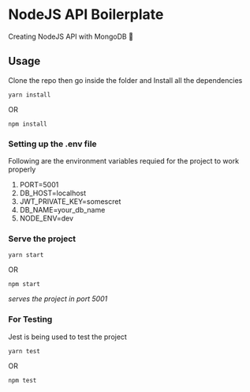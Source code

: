 # NodeJS API Boilerplate

Creating NodeJS API with MongoDB :tada:

## Usage
Clone the repo then go inside the folder and
Install all the dependencies

```cli
yarn install
```

OR

```cli
npm install
```

### Setting up the .env file

Following are the environment variables requied for the project to work properly

1. PORT=5001
1. DB_HOST=localhost
1. JWT_PRIVATE_KEY=somescret
1. DB_NAME=your_db_name
1. NODE_ENV=dev

### Serve the project

```cli
yarn start
```

OR

```cli
npm start
```

_serves the project in port 5001_

### For Testing

Jest is being used to test the project

```cli
yarn test
```

OR

```cli
npm test
```